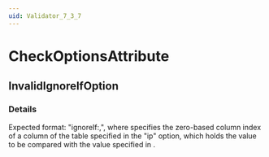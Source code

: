 ```yaml
---
uid: Validator_7_3_7
---
```


# CheckOptionsAttribute

## InvalidIgnoreIfOption

<!-- Description, Properties, ... sections are auto-generated. -->
<!-- REPLACE ME AUTO-GENERATION -->

### Details

Expected format: "ignoreIf:<columnIdx>,<value>", where <columnIdx> specifies the zero-based column index of a column of the table specified in the "ip" option, which holds the value to be compared with the value specified in <value>.

<!-- Uncomment to add example code -->
<!--### Example code-->
